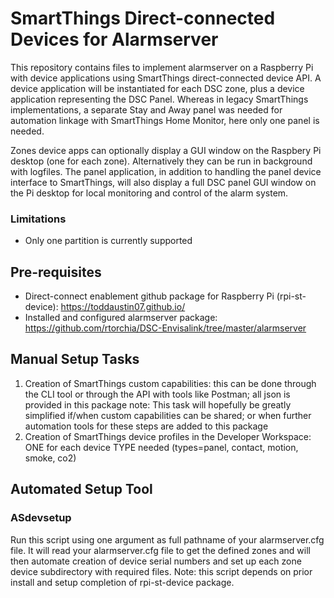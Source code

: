 # SmartThings Direct-connected Devices for Alarmserver

This repository contains files to implement alarmserver on a Raspberry Pi with device applications using SmartThings direct-connected device API.  A device application will be instantiated for each DSC zone, plus a device application representing the DSC Panel.  Whereas in legacy SmartThings implementations, a separate Stay and Away panel was needed for automation linkage with SmartThings Home Monitor, here only one panel is needed.

Zones device apps can optionally display a GUI window on the Raspbery Pi desktop (one for each zone).  Alternatively they can be run in background with logfiles.
The panel application, in addition to handling the panel device interface to SmartThings, will also display a full DSC panel GUI window on the Pi desktop for local monitoring and control of the alarm system.

### Limitations
- Only one partition is currently supported

## Pre-requisites
- Direct-connect enablement github package for Raspberry Pi (rpi-st-device): https://toddaustin07.github.io/
- Installed and configured alarmserver package: https://github.com/rtorchia/DSC-Envisalink/tree/master/alarmserver

## Manual Setup Tasks
1) Creation of SmartThings custom capabilities: this can be done through the CLI tool or through the API with tools like Postman; all json is provided in this package
note: This task will hopefully be greatly simplified if/when custom capabilities can be shared; or when further automation tools for these steps are added to this package
2) Creation of SmartThings device profiles in the Developer Workspace: ONE for each device TYPE needed (types=panel, contact, motion, smoke, co2)

## Automated Setup Tool
### ASdevsetup
Run this script using one argument as full pathname of your alarmserver.cfg file.  It will read your alarmserver.cfg file to get the defined zones and will then automate creation of device serial numbers and set up each zone device subdirectory with required files.  Note: this script depends on prior install and setup completion of rpi-st-device package.



